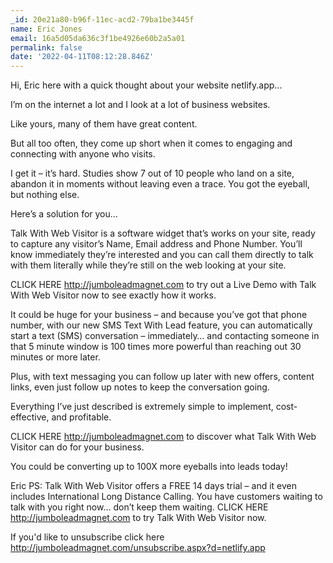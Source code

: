 ```yaml
---
_id: 20e21a80-b96f-11ec-acd2-79ba1be3445f
name: Eric Jones
email: 16a5d05da636c3f1be4926e60b2a5a01
permalink: false
date: '2022-04-11T08:12:28.846Z'
---
```

Hi, Eric here with a quick thought about your website netlify.app...

I’m on the internet a lot and I look at a lot of business websites.

Like yours, many of them have great content. 

But all too often, they come up short when it comes to engaging and connecting with anyone who visits.

I get it – it’s hard.  Studies show 7 out of 10 people who land on a site, abandon it in moments without leaving even a trace.  You got the eyeball, but nothing else.

Here’s a solution for you…

Talk With Web Visitor is a software widget that’s works on your site, ready to capture any visitor’s Name, Email address and Phone Number.  You’ll know immediately they’re interested and you can call them directly to talk with them literally while they’re still on the web looking at your site.

CLICK HERE http://jumboleadmagnet.com to try out a Live Demo with Talk With Web Visitor now to see exactly how it works.

It could be huge for your business – and because you’ve got that phone number, with our new SMS Text With Lead feature, you can automatically start a text (SMS) conversation – immediately… and contacting someone in that 5 minute window is 100 times more powerful than reaching out 30 minutes or more later.

Plus, with text messaging you can follow up later with new offers, content links, even just follow up notes to keep the conversation going.

Everything I’ve just described is extremely simple to implement, cost-effective, and profitable. 
 
CLICK HERE http://jumboleadmagnet.com to discover what Talk With Web Visitor can do for your business.

You could be converting up to 100X more eyeballs into leads today!

Eric
PS: Talk With Web Visitor offers a FREE 14 days trial – and it even includes International Long Distance Calling. 
You have customers waiting to talk with you right now… don’t keep them waiting. 
CLICK HERE http://jumboleadmagnet.com to try Talk With Web Visitor now.

If you'd like to unsubscribe click here http://jumboleadmagnet.com/unsubscribe.aspx?d=netlify.app
